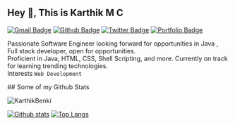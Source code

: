 ## Hey 👋, This is Karthik M C
[![Gmail Badge](https://img.shields.io/badge/-karthikmc007@gmail.com-c14438?style=flat&logo=Gmail&logoColor=white&link=mailto:karthikmc007@gmail.com)](mailto:karthikmcoo7@gmail.com) [![Github Badge](https://img.shields.io/badge/-KarthikBenki-grey?style=flat&logo=github&logoColor=white&link=https://github.com/KarthikBenki/)](https://www.github.com/KarthikBenki/) [![Twitter Badge](https://img.shields.io/badge/-Karthik_Benki-00acee?style=flat&logo=twitter&logoColor=white&link=https://twitter.com/Karthik_Benki/)](https://www.twitter.com/Karthik_Benki/) [![Portfolio Badge](https://img.shields.io/badge/portfolio-web-blue?style=flat&link=https://github.com/KarthikBenki/)](https://github.com/KarthikBenki/) <p align='left'>Passionate Software Engineer looking forward for opportunities in Java , Full stack developer, open for opportunities.
<br /> Proficient in Java, HTML, CSS, Shell Scripting, and more. Currently on track for learning trending technologies.
<br /> Interests `Web Development`
</p>
## Some of my Github Stats
<p align=left> <img src=https://komarev.com/ghpvc/?username=KarthikBenki alt=KarthikBenki /> </p>

[![Github stats](https://github-readme-stats.vercel.app/api?username=KarthikBenki&show_icons=true&include_all_commits=true)](https://github.com/KarthikBenki/github-readme-stats)
[![Top Langs](https://github-readme-stats.vercel.app/api/top-langs/?username=KarthikBenki&layout=compact)](https://github.com/KarthikBenki/github-readme-stats)

